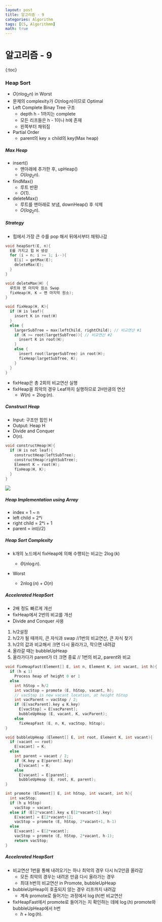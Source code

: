 ```yaml
---
layout: post
title: 알고리즘 - 9
categories: Algorithm
tags: [CS, Algorithmm]
math: true
---
```


# 알고리즘 - 9

{:toc}

### Heap Sort

- $O(n\log_2n)$ in Worst
- 문제의 complexity가 $O(n\log n)$이므로 Optimal
- Left Complete Binay Tree 구조
  - depth h - 1까지는 complete
  - 모든 리프들은 h - 1이나 h에 존재
  - 왼쪽부터 채워짐
- Partial Order
  - parent의 key $\ge$ child의 key(Max heap)

##### Max Heap

- insert()
  - 맨아래에 추가한 후, upHeap()
  - $O(log_2 n)$.
- findMax()
  - 루트 반환
  - $O(1)$.
- deleteMax()
  - 루트를 맨아래로 보냄, downHeap() 후 삭제
  - $O(log_2 n)$.

##### Strategy

- 힙에서 가장 큰 수를 pop 해서 뒤에서부터 채워나감

```c
void heapSort(E, n){
  E를 가지고 힙 H 생성
  for (i = n; i >= 1; i--){
    E[i] = getMax(E);
    deleteMax(E);
  }
}

void deleteMax(H) {
  루트와 맨 마지막 원소 Swap
  fixHeap(H, K = 맨 마지막 원소);
}

void fixHeap(H, K){
  if (H is leaf){
    insert K in root(H)
  }
  else {
    largerSubTree = max(leftChild, rightChild); // 비교연산 #1
    if (K >= root(largetSubTree)){ // 비교연산 #2
      insert K in root(H);
    }
    else {
      insert root(largerSubTree) in root(H);
      fixHeap(largetSubTree, K);
    }
  }
}

```

- fixHeap은 총 2회의 비교연산 실행
- fixHeap을 최악의 경우 Leaf까지 실행하므로 2H만킁의 연산
  - $W(n) = 2\log(n)$.

##### Construct Heap

- Input: 구조만 힙인 H
- Output: Heap H
- Divide and Conquer
- $O(n)$.

```c
void constructHeap(H){
  if (H is not leaf){
    constructHeap(leftSubTree);
    constructHeap(rightSubTree);
    Element K = root(H);
    fixHeap(H, K);
  }
}
```

<img src="https://github.com/L-Hyun/L-Hyun.github.io/blob/main/assets/Algorithm/9-1.jpg?raw=true" />

##### Heap Implementation using Array

- index = 1 ~ n
- left child = 2\*i
- right child = 2\*i + 1
- parent = int(i/2)

##### Heap Sort Complexity

- k개의 노드에서 fixHeap에 의해 수행되는 비교는 $2\log(k)$

  - $\Theta(n\log n)$.

- Worst
  - $2n\log(n) + O(n)$

##### Accelerated HeapSort

- 2배 정도 빠르게 개선
- fixHeap에서 2번의 비교를 개선
- Divide and Conquer 사용

1. h/2설정
2. h/2가 될 때까지, 큰 자식과 swap //1번의 비교연산, 큰 자식 찾기
3. h/2의 값과 비교해서 크면 다시 올라가고, 작으면 내려감
4. 올라갈 때는 bubbleUpHeap
5. 올라가다가 parent가 더 크면 종료 // 1번의 비교, parent와 비교

```c
void fixHeapFast(Element[] E, int n, Element K, int vacant, int h){
  if (h ≤ 1)
    Process heap of height 0 or 1
  else
    int hStop = h/2
    int vacStop = promote (E, hStop, vacant, h);
    // vacStop is new vacant location, at height hStop
    int vacParent = vacStop / 2;
    if (E[vacParent].key ≤ K.key)
      E[vacStop] = E[vacParent];
      bubbleUpHeap (E, vacant, K, vacParent);
    else
      fixHeapFast (E, n, K, vacStop, hStop);
}

void bubbleUpHeap (Element[] E, int root, Element K, int vacant){
  if (vacant == root)
    E[vacant] = K;
  else
    int parent = vacant / 2;
    if (K.key ≤ E[parent].key)
      E[vacant] = K;
    else
      E[vacant] = E[parent];
      bubbleUpHeap (E, root, K, parent);
}

int promote (Element[] E, int hStop, int vacant, int h){
  int vacStop;
  if (h ≤ hStop)
    vacStop = vacant;
  else if (E[2*vacant].key ≤ E[2*vacant+1].key)
    E[vacant] = E[2*vacant+1];
    vacStop = promote (E, hStop, 2*vacant+1, h-1)
  else
    E[vacant] = E[2*vacant];
    vacStop = promote (E, hStop, 2*vacant, h-1);
    return vacStop;
}
```

##### Accelerated HeapSort

- 비교연산 1번을 통해 내려오기는 하나 최악의 경우 다시 h/2만큼 올라감
  - 모든 최악의 경우는 내려온 만큼 다시 올라가는 경우
  - 최대 h번의 비교연산 in Promote, bubbleUpHeap
- bubbleUpHeap이 호출되지 않는 경우 리프까지 내려감
  - 계속 promote로 들어가는 과정에서 $\log(h)$번 비교연산
- fixHeapFast에서 promote로 들어가는 지 확인하는 데에 $\log(h)$ promote와 bubbleUpHeap에서 h번
  - $h + \log(h)$.
